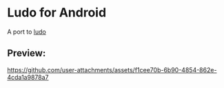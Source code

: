 # Ludo for Android

A port to [ludo]("https://github.com/Siam11651/ludo")

## Preview:

https://github.com/user-attachments/assets/f1cee70b-6b90-4854-862e-4cda1a9878a7
